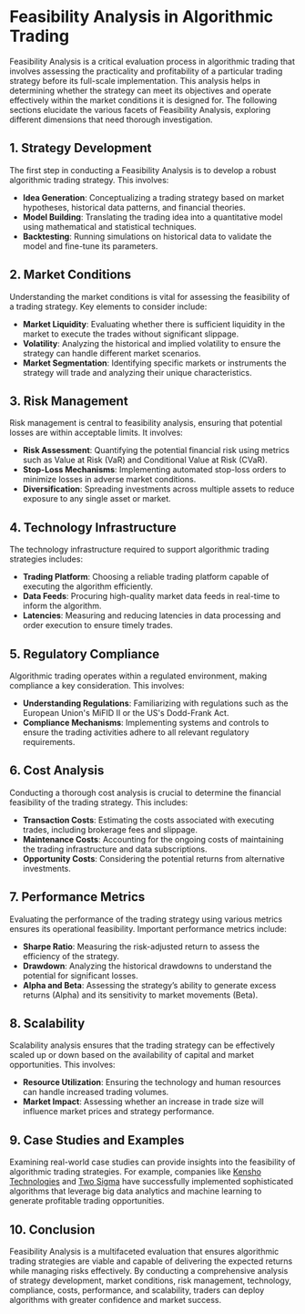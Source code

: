 # Feasibility Analysis in Algorithmic Trading

Feasibility Analysis is a critical evaluation process in algorithmic trading that involves assessing the practicality and profitability of a particular trading strategy before its full-scale implementation. This analysis helps in determining whether the strategy can meet its objectives and operate effectively within the market conditions it is designed for. The following sections elucidate the various facets of Feasibility Analysis, exploring different dimensions that need thorough investigation.

## 1. Strategy Development

The first step in conducting a Feasibility Analysis is to develop a robust algorithmic trading strategy. This involves:
- **Idea Generation**: Conceptualizing a trading strategy based on market hypotheses, historical data patterns, and financial theories.
- **Model Building**: Translating the trading idea into a quantitative model using mathematical and statistical techniques.
- **Backtesting**: Running simulations on historical data to validate the model and fine-tune its parameters.

## 2. Market Conditions

Understanding the market conditions is vital for assessing the feasibility of a trading strategy. Key elements to consider include:
- **Market Liquidity**: Evaluating whether there is sufficient liquidity in the market to execute the trades without significant slippage.
- **Volatility**: Analyzing the historical and implied volatility to ensure the strategy can handle different market scenarios.
- **Market Segmentation**: Identifying specific markets or instruments the strategy will trade and analyzing their unique characteristics.

## 3. Risk Management

Risk management is central to feasibility analysis, ensuring that potential losses are within acceptable limits. It involves:
- **Risk Assessment**: Quantifying the potential financial risk using metrics such as Value at Risk (VaR) and Conditional Value at Risk (CVaR).
- **Stop-Loss Mechanisms**: Implementing automated stop-loss orders to minimize losses in adverse market conditions.
- **Diversification**: Spreading investments across multiple assets to reduce exposure to any single asset or market.

## 4. Technology Infrastructure

The technology infrastructure required to support algorithmic trading strategies includes:
- **Trading Platform**: Choosing a reliable trading platform capable of executing the algorithm efficiently.
- **Data Feeds**: Procuring high-quality market data feeds in real-time to inform the algorithm.
- **Latencies**: Measuring and reducing latencies in data processing and order execution to ensure timely trades.

## 5. Regulatory Compliance

Algorithmic trading operates within a regulated environment, making compliance a key consideration. This involves:
- **Understanding Regulations**: Familiarizing with regulations such as the European Union's MiFID II or the US's Dodd-Frank Act.
- **Compliance Mechanisms**: Implementing systems and controls to ensure the trading activities adhere to all relevant regulatory requirements.

## 6. Cost Analysis

Conducting a thorough cost analysis is crucial to determine the financial feasibility of the trading strategy. This includes:
- **Transaction Costs**: Estimating the costs associated with executing trades, including brokerage fees and slippage.
- **Maintenance Costs**: Accounting for the ongoing costs of maintaining the trading infrastructure and data subscriptions.
- **Opportunity Costs**: Considering the potential returns from alternative investments.

## 7. Performance Metrics

Evaluating the performance of the trading strategy using various metrics ensures its operational feasibility. Important performance metrics include:
- **Sharpe Ratio**: Measuring the risk-adjusted return to assess the efficiency of the strategy.
- **Drawdown**: Analyzing the historical drawdowns to understand the potential for significant losses.
- **Alpha and Beta**: Assessing the strategy’s ability to generate excess returns (Alpha) and its sensitivity to market movements (Beta).

## 8. Scalability

Scalability analysis ensures that the trading strategy can be effectively scaled up or down based on the availability of capital and market opportunities. This involves:
- **Resource Utilization**: Ensuring the technology and human resources can handle increased trading volumes.
- **Market Impact**: Assessing whether an increase in trade size will influence market prices and strategy performance.

## 9. Case Studies and Examples

Examining real-world case studies can provide insights into the feasibility of algorithmic trading strategies. For example, companies like [Kensho Technologies](https://www.kensho.com) and [Two Sigma](https://www.twosigma.com) have successfully implemented sophisticated algorithms that leverage big data analytics and machine learning to generate profitable trading opportunities.

## 10. Conclusion

Feasibility Analysis is a multifaceted evaluation that ensures algorithmic trading strategies are viable and capable of delivering the expected returns while managing risks effectively. By conducting a comprehensive analysis of strategy development, market conditions, risk management, technology, compliance, costs, performance, and scalability, traders can deploy algorithms with greater confidence and market success.
